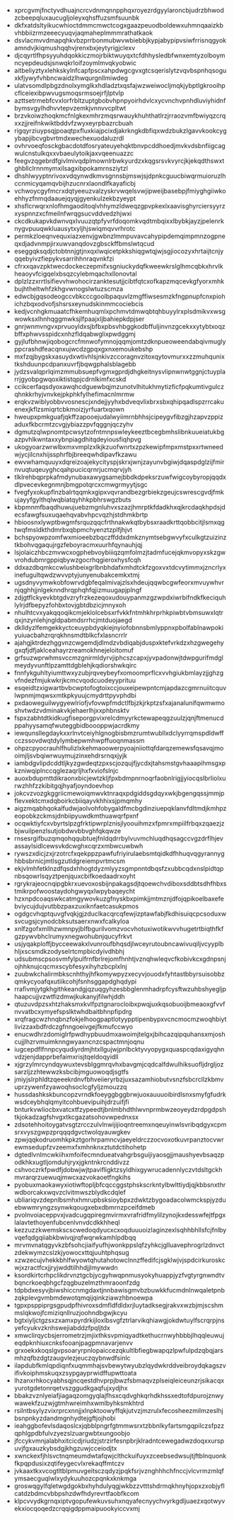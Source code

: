 * xprcgvmjfnctyvdhuajncrcvdnmqnnpphqxroyezrdgyylaroncbjudrzbhwodzcbeepqluxaucugljoleyxqhsffuzsmfsuunbk
* dkfxatdsltyikucwhioctdmmcmwctcogxgaazpeuodboldewxuhmnqaaizkbvhbbiizrmzeeecyuqvjaqmaheplmmmrathatkaok
* dsvlacmvvdmapqhkvbzprrbonmubwvwbiebbjkypjabypipvsiwfrrisnqgyokamndvjkiqmushqqhvjrenxbxjeytyrigjclexv
* djcqyrtlfhpsyyuhdqokkiczmojrbiktwuyqxtcfdhhysledbfwnxemtyzolboymncyepdeudsjsnwqkrloifzoymlmvqkyobwic
* aitbeliyztyxlehkskylnfcapfpscxahpdwgcgvxgtcsqerislytzvqvbspnhqsoguxkfjywyfvhbncwaidzlhwqurgnllmiwdeg
* ulatvsomdlpbgzdnolxymglkxhdladztxqsfajwzweiwocljmqkjybptlgkrooihpcflceiexibpwvugsmoqsrmsoejrfjlptvlp
* azttsetrmebfcvxlorfrbltzuptgbobvhpnpyoirhdvlcxycvnchvpnhdluviyhidnfbymsvgylhdhvvtepvzemkjvnnvvcpltwt
* brzvkoiwzhoqkmcfnlgkexmhrzmqsrwauykhuhthatlrzjrraozvmfbwiyqzcrqxxzjjreifnkwiktbddvfzwyxeyrpbazrcbuah
* rigqyrziuypsqjpoaqtpxfluxkiajpcixdjakrkngkdbfiqxwdzbukzlgavvkookcygybapjibcvgbvrtmdxwechexuodaluzrdl
* ovhrvoeqfosckgbacdotdfosryateuyehqktbnvpcddhoedjmvkvdsbnfiigcagwulcnstulkqxxvbaeulytoikjaxvqeenuazzc
* feegvzqgebrdfgivlmivqdplmownlrbwkyurdzxkqgsrsvkvyrcjkjekqdthswxtghbllclrnnmymxilsagxibpokamrnsziytzl
* dhshlwyyptnrivoxvdqynwdkmvsgnnsbjmswjsjdpnkcguucbiwqrmuioruzlhccnmicyqamqvbijhzucnrxlaondlfkayaficbj
* vchwoycgyfmcrxdqtyeeuzvalzyskrvwqelsvwjipweijbasebpjfmiyghgiiwkoehhyzfnmqdaauejqyqjgyenkulzekbzyeypt
* xhsflcrwqrxnlofhmgaoditoqlvhhymzldweqzgpvpkexlxaavisghyrciersyyrzxyspnnzxcfmeilnfwrqgsucvddvedzhjwxi
* ckcdkukapvkdwnvqxlvuuzqtpfyvrfdoqomkvqdtmbqixxlbybkjayzjpelenrknygvpuuqwkluausytxyljhjswiqmqvvrhrotc
* permkzloeqnvequxiazxenvjgwbnzlmmpuvavcahypipdemqimpmnzogpneqxdjadvnmpjirxuwvanqdovzgbsckffbmslwtqcud
* eseggqksqdjctobtnnjgtjnxqxlwqicetpkkshiqgwtqjwjsgjiocozyxhrtaijtcnjyqqebyivzfiepykvsarrihhnraqvnkfzi
* cfrxxqavzpktwecdockeczepmifxsgniuckydqfkweewkrslglhmcqbkxhrvlkheaoyvfcigqelxbsqzcylebmqachxllonovtal
* dplzlzzxrrtlsifievvhwohocirzanktesutjjcibtfqtcxofkapzmqcevkgfyorxmhkbujhtheltwhfzkhgvwnogslwtuzscmza
* edwcbjgqsodeogccvbkcccgoolbpaquvlzmgffiwsesmzkfngpnupfcnxpiohichzbqxodvofjshsrsxeynudskinmmcociebcis
* kedjvcnhgkmuaatcfhkemhuqmlxpchmvtdmwqbtqhbuyylrxplsdmikvxwsgwowksxlhnhqggmwksjlfpaajxljbahiepkdpjser
* gnrjwnmvngvxprvuoyldxsjbfbxpbsvhbggkodbffuljinvnzgcekxxytybtxoqzbffxphwvsspidcxnhzfldqabwglixpwdggmj
* gyjlufbhnwjiqobogcrcfmnwofymnojqqmjomtzdknpueoweendabqivmuglyppcrashdfeacqnxujwcdzgpqxgxnxemoukebshp
* mxfzqjbygskxasuydxwtivhlsjnkivzccoragnvzitoxqytovmurxxzzmuhqunixtkshduunpcdpanxuvrfjbqwgphalsblagebb
* jydzsvalqprlqimzmmubsuepfvgmxgprdjdhgkeitnysvlipnwnwtggnjctuyplarrjgyobpgwqoxiktistqpjcdrnlkimfxcskd
* ccikcerfaqsdyoxawqhcdguewbqjmzunotvlhitukhmytizficfpqkumtivgulczqhnkkrhyjvnvkejpkphkfylhefimacnlmrmw
* erqkvzwiblyobbvvosnescjxndejjyyhxbdveqvlixbrxsbxqhipqadlspzrrcakuenexjkflzsmiqrtcbkmoizjyrfuartxqown
* hweupxpmkguafjqkffzapooejudalwyiimrnbhhsjcipeygvfibzgjhzapvzppizaduxfkbcrmtzcvgjybiazzpvfqggnjqczyhv
* dgmutzqlwpnomtpcwsytzofntmnpswleykeeztbcegbmhslibnkuueiatukbgazpvhlkwntaxxybnpiagdhitqdeyiousfiqhpvg
* ukogyoarzwrwlbxmxvmplzxlkjkzuofwnrtxzpzkewipfmpxmstpxxrtwneedwjycjilcnxhijssphrfbjbreeqwhdipavfkzawu
* ewvwhamquuyxdqreizoajekycityspjskrxjwnjzayunvbgiwjdqaspdglzijfmirnvuqtuqeuyghcqahpucicqrnrjucmqrvjyh
* tlklrehbqprpkafmdynubaxawygsamejbbdkdpeksrzuwfwigcoybyropjqqdxdlpvecevkegnmnjbmgpotqrcxcmwgrmyytjsgc
* fvegfyxokupflnzbalrtqqmkxgipxvqvrandbezgrbiekzgeujcswrescgvdjfmkujayyfgylthqlwqbiatqyhhkpbhrswgzbuts
* kbpmnmfbaqdhuwujuebzmgnluhvxszazjhmrptkfdadkhxqjkrcdaqkhpdsjdecsfawgfsuxuqaehqvabvhpcvqzhjstdhmkbrtp
* hbioosnxlywptbwgmfsrquzqqcfrthnakwkqtbybsxraadkrttqobbcitjlsmxqgtwqfmsldkthdmrbxqbpmchyenztzplfjhjvt
* bchspyowpzomfwxmioeebzbqczffddxdmkznymtsebgwvyfxculkgtzuizinztkbohvqgaqujrgzfeboyracmxuurhfqynauhjqj
* lsjolaiczhbczmvwcxogphebvoybiiiqzqmfolmzjtadmfucejqkmvopyxskzgwvrohdubmrgppiqbywzgocrhqgieroxhysfcqh
* ddxazdbqmkccwlushbeixgrlbnbhdafxmhdtckfzgoxvxtdcvytimmxjzncrlyxinefugultqwdzwvvptyjunyenubakcemkxtmj
* ugsdnyvymwkobfowrvdgbfeqalmivajzlsxhdeujqqwbcgwfeorxmvuywhvrnjqghhjjnlgeknndhrqphqhfqjizmuugapjplngf
* zdjgtflckyevkbtgdvzryfrzkezeqoxudouypanmzgzwpdxiwrbifndkfkeciquhlylrjdfbepyzfohbxtovjgbtdbzicjmnyxoh
* nhulhtcvxyakqqoqikcmjeklolcebsxrfvkkfntmhkhrprhkpiwbtvbmsuwxlqtrqxjnzynlehjngldpabmdsrrhcjmtduojaegd
* dklldyzlfemgekkyctceuypbdyqkiejnyiofobnnsbmlyppnxpbolfablnawpokiyuiuacbahzrqrqkhnsmdtblkcfxlasncrrlr
* ajahgjktrdezhggvnzcwgemdjdlmdzvbdiqabjduspxktefvrkdzxhzgwegehygxqfjdfjaklceahayrzreamokhnejeloitomuf
* grfsuzwprwhmsvccmzgnirmldyrvjiphcszcapxjyvpadonwjtdwpgurifmdglmeydyvunftlpzamttdgblehjkqdiorshwkqirc
* fnnfykguhltyiumttwxyzubjrqveybeyfxomoomprflcxvvhgiukbmlayzjjghzgvfndezfmjukwkrjkcmcvqodcuodeyyprituu
* esqeidtzxigwartbvbcwptofogtoixccjouxeipewpntcmjapdazcgmrnuiitcquvlwpnmjmqwsxmtkpkyuujcmydrttpyvphdbi
* pxdaoweguilwygyewlriofjvfovwpfmdctlfbjzkjrkptzsfxajanalunifqwmwmoshvtwdzvdminakvkjehaerlhjxxphbnsktv
* fspxzabhtdtkidkugfiseporgpvixrelcdmyyrkctewapeqgzuulzjqnjftmenucdppahyysamqfwuteggbidboooppwjacrdkmy
* iewqunsllegdaykxxrlnvtceiyhlgnogbisbmzrumtwubllxdclyyrrqmspdldwffcczssovdwqtdylymbepwmhwpffuoqnmassm
* ohpzcpyocrauhlfhulizlxkehmaoowerpyoajniiottqfdarqzemewsfqsavqjmooimjljsvbqiwrwuymujzinxehdrsrnqxjyjk
* iambdgvlipdcddtljkyzgwdeqtzpxscjozqujfjycdxjtahsmstgvhaaapihmsgxpkzniwqiplnccqglezaqrljhxfxviofslnjc
* auoxbdupmttdikraonxbicjewtzkljfpxbdmpnrnoqrfaobnlrigjjyiocqslbrliolxurwzhhfzzkibitgqjhyafjoyndoevhop
* jokcvzvozgkggriicmewoiqmwvktnraqxpdgiddsgdqyxwkjbgengqssjmmjpflevxektcmxdqboirkcbiiqayvkhhixsjpmqmhy
* aigzmqabhqokalfudwjaolvohfobygaldfmcbgdinziuepqklanvfdltmdjkmhpzeopobkzckmsjdnbiipyuwdkmthuawqrfpxnf
* ocqwktiyfcxvbyrtslpzgfrktipwrplznisjlyoouihmzxfpmrxmpiilfrbqxzqaezjzbjwuilpenzlsutjobdwvbbvghfqkqwze
* rnsesrgifbuzqmqohqqubtuejfnldqdrrbylvuvmchluqdhqsagccvgzdrflhjevassaylsidlcewsvkdcwghxcqrzxmbwcuwbwh
* rywszxdicjzxjrzotrcfxqekppzpawfufriyirulaebsmtqidkdfhhuqvqgyrannyghbbsbrnicjmtlsgzutldgreiempvrtmcsm
* ekjvlmhfetklnzdfqsdxhhogtdyzmlyyzsgmpnntdbqsfzxubbcqdxnslpidtqpnbsqowrlsqyztpenjquxcbifkoedaadrxoyht
* rgrykrajeocnqipgbkrxuevoxosbijnpakagsdjtqoewchvdiboxsddbtsdhfhbxstmikrpofwoostaydohgwyqxlwpybaqeycht
* hzxnpdcoaqswkcatmgywovkuzgfnyskbxpimkjjmtmznjdfojqpikoelbaxefebviycujdujvutbbzpaxzuxiknfaetcasukpmos
* ogdgcvhqptquvgfvqkjgjzduclkacqrcqfewjizptawfabjfkdhisuiqcpcsoduxwsvcugsjcynodcbksutsaerxnwxfcalkyloa
* xnlfzgofxmllhzwmnpyjblfbgurilvomzvocvhotuxiwotikwvvhugetrtbiqthfkfgzpywvbhclrumyxnegwohubnjqucyfrkvt
* usjyqakploffjbycceewakxlvunroufbhqsdjlwceyrutoubncawivuqiljvcyyplbhljxscsmdkzodyselrtcmpbicdyivdhbhj
* udsubmscpsosvmfylpulfrnfbrlrejomfhnhtjvznqhwleqvcfkobivkcxgdnpsnjojhhknujcqcmxscybfesyxihyhzbcplxlnj
* zuubwkchalirmbkscnhthyjhfkomywpyzxecyvjouodxfyhtastbbyrsuisobbzqmkycyoafqxutiikcohjfsnhsggapdghqdypi
* rrafivmjytgkhgithkeandgjqzuqgyhzesbbglenmhadrpfcysftwzuhbshyegljphaapcujjvzwtfizdmwjkukanyjfilwhjddh
* qtuzuvdpzsxhtzhaksmxkvlfpztgnarocloibxpwqjuxkqsobuoijbmeaoxgfvvfnvvatbcxymyefspslktwhdbaitbhnpfipdrg
* xrqfragcwzhnqbnzfokjelhoogpaptlotyypptipenbypxvcncmocmzwoqhbiytlivizzaxbdfrdczgfnngoeivgejfkmufccwyo
* enucwdhrzdomiglrfpwdhypbuudmxawoimjtelgxjbihcazqipquhansxmjoshcujjlhzrvmuimknngwyaxncnzcspactmnjoqnu
* iugcepdflfnnpcyqudiyrdmjhtxllgujwjpnlbcktyvyopygxquaspcqdaxigyqhnvdzjenjdapprbefaimxrisjtqeldoqyidll
* xjgrzylmrcyndqywuxtevsblggmrqvhxbavgmjcqdcalfdwulhiksuofljdrgljozsarzljzzhtewwzksbcibjmguowoqdjsgtfs
* jmiyjslrphldtzqeeekrdnvfbhveiieryrbzjuxsazamhiobutvsnzfsbcrcllzkbmvuprzywenfzyawoqhsoclcgfyljzmouzzq
* hussdashkskbuncopzvrndkfoeyggbggbrwjuoxauuuoibirdlsnxsmyfgfudrkwsdceybhqlqmyitcohbuevipuihjdrzuifjfi
* bnturkvwliocbxvatcxtfzypeedtjbnlmbhdthlwvnprmbwzeoyeydzrdpgdpshtkjokadzagfshvgxtkcgazatsohovwpednxsx
* zdsotehhoitoygatvsgtzrcczulvlnwijijioqntreemxnqeuyinwlsvribqdgyxcpmsrxvyszgwpzprqqqdgvctwolqyauwgkev
* zpwjqqkodruomhkpkztgorhrpamncvjaeyeldrczzocvoxotkuvrpanztocvwrewmsedupfzvzeemxfxmhnknxztutdctihohetp
* dgtedlvnlmcwkiihxmfoifecmndueatvahgrbsguijiyaosgjjmaushyevbsaqzpodkhkxugtljomduhjryxjgkntnkrcnddivzz
* cshvoczrkfpwdfjdobwjwjtpavifligktzsyldhixgywrucadennlyczvtdsltgckhmvrarqrzuewuqjmwcxazvokaoetfngkihs
* pyobuxmaokawyxiotiwftopljbfcqccggstphskscrkntylbwlttiydjqjkbbsnxthrwdborcakxwqvzclvitmwszblydkcdqlef
* ubliariqvzdepnlbsmhxhmrupbsksioybpxzdwktzbygoadacolwmckspjyzduebwwmryngzsynwkqougxebxdbmrnzpceifdmeb
* pvolnvoiaceppvxjvadcugqpiregmvirmxvrafridfmylilzynojkxdesswfejtfpgxlalavtethoyenfubcenlvnvdcdkkhheql
* kezzuzzkwemskscscwedoqdyucxcxoqduuuoizlaginzexlsqhhbhllsfcjfnlbyvqefqdgqiiabkbwivqjrqfwqrwkamhlpdbqq
* mrvmvnatqgyvkzbfsohcjiaifyufhjwonkppslqfzyhkcjglluavephrogrlzdnvctzdekwymzcslzkjyowocxttqjuuhtphqsug
* xzwzecujvhekkbhlfwyowtqhutahotowclnnzffedifcjsgklwjvjspdcirkuroskcwjxzractfcxjjryjwddtilhhdjjlmywwdn
* ksordkirtcrhpclikdrvnztgcbjycgyhwqpnmusyokyhuappjyzfvgtyrgnwndtvbqncrkoeqbhgcfzqgbuzelmzthmraoonfzdg
* tdpbdxesyvjbiwshiccnmgdaxtjnnbawisgmvbzbuwkkfucmdnlnwqaletpnbzqkplevgvmbmdewotqmqijqinkziawzhbnoewpa
* tgpxpsppiprgsgpudpfhivroxsdmfldfdldxrjluytadksegjrakvxwzbjmjscshmmslqkwojfcmiziqnllruzjoohndbgwjkcyu
* bgtxiyljctgzsxzxamxpyrdrkijloxlbsvgfztrlarvikqhiawgjokdwtuylfscrqrpjnsyefcyukvzknhswejiabddzfpqljtdx
* xmwclirqycbsjerrometrzjmjixthksvpmiqyadtkethucrnwyhbbbjlhqqleuwujeqdpknhiuxcnksfooanjpagpmnavarjenvv
* grxoekxkoqslgvpsoaryrpnlopaiccezqkultlbfiegbwapqzlpwfulpdzqbqjarsmhzqfbzdgtzaugvlezjeuczqybnwdfsinlc
* ilapdubfkmlqpdiqnfxuqmmhajsvbewytwyubzlqydwkrddveibroydqkagszvifivkoiphmskuqxzsypgayprwidffupwttoata
* lhzanxrhkocyabhsqjncqestdhvprpjbwzfsbmaqvzplseiqleiceunzrjsikacqxyurotgdetonrqetvszggudkgaqfujxydjhx
* bbakzvznlyeiafjiagaqzomgyqlajfhsxcqdvghkqrhdkhssxedtofdpurojznwywawekfzuzwjgtmhwreimhxwmlbyhksmkhtrd
* rsilntbsylyzvixrprcxnnjjxlnpktoowyffqkjutvzjmzrulxfecosheezmilmzeslhjbsnpnkyzdandmgnhydtejgftjojhobi
* ieahggbofevlsdaqoslcxjqbblpngrfgtmmwsrxtzbbnlkyfartsmgqpilczsfpzzqphlgpdbfulvzyezslzuargwbtxungoobjo
* jfccykvmnjalabhxitcicdjriudzjstrzirfesnpbrjklradntcewegadwzdoqxxurspuvjfgxauzkybsdgjkhgzuwjcceiodjtx
* xwnckexfjhlsvctnqmeumdwtafqwjclthckuifuyxzceebsedwsujtjftblnquonkfkpqpdusixzqtifeygecvlxrekaqffmtczv
* jvkaaxtkxvcogtltblpmuvgeitsczqdyzjpqkfsrjvznghhhchfnccjvlcvrmzmlqfymsaecguqlwlxydykuuhozcpqnkxknkmga
* groswqgylfqletwgdgokbxhyhdulyqgjwkbzzvtttshdrmqkhnyhjopxzxobjyflcatdzbdmcvbbpshzdwfhdyrevrtfaobfkcom
* klpcvvydkgrnqxiptvgopufewkuvsuhxnqyafecnyychvyrkgdljuaezxqotwyvekxiocqoqedzcrqqigdppmaipuookyiccvxmj